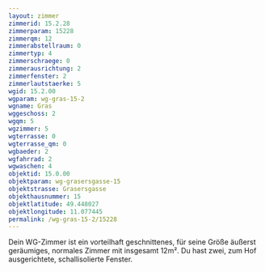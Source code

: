 ```yaml
---
layout: zimmer
zimmerid: 15.2.28
zimmerparam: 15228
zimmerqm: 12
zimmerabstellraum: 0
zimmertyp: 4
zimmerschraege: 0
zimmerausrichtung: 2
zimmerfenster: 2
zimmerlautstaerke: 5
wgid: 15.2.00
wgparam: wg-gras-15-2
wgname: Gras
wggeschoss: 2
wgqm: 5
wgzimmer: 5
wgterrasse: 0
wgterrasse_qm: 0
wgbaeder: 2
wgfahrrad: 2
wgwaschen: 4
objektid: 15.0.00
objektparam: wg-grasersgasse-15
objektstrasse: Grasersgasse
objekthausnummer: 15
objektlatitude: 49.448027
objektlongitude: 11.077445
permalink: /wg-gras-15-2/15228  
---
```

Dein WG-Zimmer ist ein vorteilhaft geschnittenes, für seine Größe äußerst geräumiges, normales Zimmer mit insgesamt 12m². Du hast zwei, zum Hof ausgerichtete, schallisolierte Fenster. 